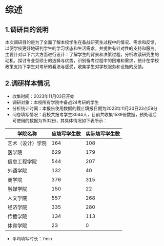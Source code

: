 # 综述

## 1.调研目的说明

本次调研目的是为了全面了解本校学生在备战研究生过程中的情况、需求和反馈，以便学校更好地研判学生的学习状态和生活需求，并提供有针对性的支持和服务。主要针对以下六大方面进行设计：了解学生的背景和决策过程，分析攻读研究生的动机，探讨专业型硕士的选择与优势，识别备考过程中的困难和需求，统计在学校政策支持下学生对考研的看法与感受，收集学生对学校服务和设施的反馈。

## 2.调研样本情况

- 收集时间：2023年11月03日开始
- 调研对象：本校所有学院中备战24考研的学生
- 分析统计时间：本报告使用数据的截止填报日期为2023年11月30日23点59分
- 问卷填写情况：我校共报考学生3044人，目前共收集1539份数据，预处理后可使用的数据为1532份，其具体情况如下表所示：

| 学院名称         | 应填写学生数 | 实际填写学生数 |
| ---------------- | ------------ | -------------- |
| 艺术（设计）学院 | 164          | 108            |
| 医学院           | 629          | 179            |
| 信息工程学院     | 544          | 207            |
| 外语学院         | 132          | 40             |
| 商学院           | 376          | 315            |
| 融媒学院         | 150          | 22             |
| 人文学院         | 557          | 268            |
| 经济学院         | 335          | 280            |
| 传播学院         | 134          | 113            |
| 体育学院         | 23           | 0              |

- 平均填写时长：7min